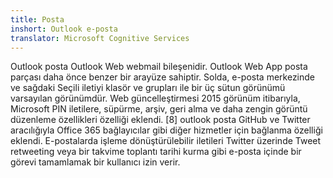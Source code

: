 ```yaml
---
title: Posta
inshort: Outlook e-posta
translator: Microsoft Cognitive Services
---
```


Outlook posta Outlook Web webmail bileşenidir. Outlook Web App posta parçası daha önce benzer bir arayüze sahiptir. Solda, e-posta merkezinde ve sağdaki Seçili iletiyi klasör ve grupları ile bir üç sütun görünümü varsayılan görünümdür. Web güncelleştirmesi 2015 görünüm itibarıyla, Microsoft PIN iletilere, süpürme, arşiv, geri alma ve daha zengin görüntü düzenleme özellikleri özelliği eklendi. [8] outlook posta GitHub ve Twitter aracılığıyla Office 365 bağlayıcılar gibi diğer hizmetler için bağlanma özelliği eklendi. E-postalarda işleme dönüştürülebilir iletileri Twitter üzerinde Tweet retweeting veya bir takvime toplantı tarihi kurma gibi e-posta içinde bir görevi tamamlamak bir kullanıcı izin verir. 





